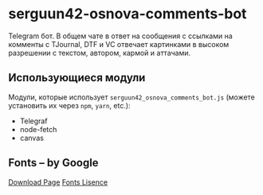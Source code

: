 # serguun42-osnova-comments-bot
Telegram бот. В общем чате в ответ на сообщения с ссылками на комменты с TJournal, DTF и VC отвечает картинками в высоком разрешении с текстом, автором, кармой и аттачами.


## Использующиеся модули


Модули, которые использует `serguun42_osnova_comments_bot.js` (можете установить их через `npm`, `yarn`, etc.):
* Telegraf
* node-fetch
* canvas


## Fonts – by Google
[Download Page](https://fonts.google.com/specimen/Roboto)
[Fonts Lisence](http://www.apache.org/licenses/LICENSE-2.0)
